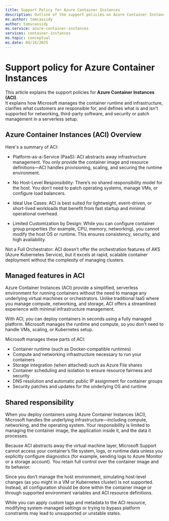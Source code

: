 ```yaml
---
title: Support Policy for Azure Container Instances
description: Outline of the support policies on Azure Container Instances
ms.author: tomcassidy
author: tomvcassidy
ms.service: azure-container-instances
services: container-instances
ms.topic: conceptual
ms.date: 04/16/2025
---
```

# Support policy for Azure Container Instances

This article explains the support policies for **Azure Container Instances (ACI)**.  
It explains how Microsoft manages the container runtime and infrastructure, clarifies what customers are responsible for, and defines what is and isn't supported for networking, third-party software, and security or patch management in a serverless setup.

## Azure Container Instances (ACI) Overview

Here's a summary of ACI:

- Platform-as-a-Service (PaaS): ACI abstracts away infrastructure management. You only provide the container image and resource definitions—ACI handles provisioning, scaling, and securing the runtime environment.

- No Host-Level Responsibility: There’s no shared responsibility model for the host. You don’t need to patch operating systems, manage VMs, or configure load balancers.

- Ideal Use Cases: ACI is best suited for lightweight, event-driven, or short-lived workloads that benefit from fast startup and minimal operational overhead.

- Limited Customization by Design: While you can configure container group properties (for example, CPU, memory, networking), you cannot modify the host OS or runtime. This ensures consistency, security, and high availability.

Not a Full Orchestrator: ACI doesn’t offer the orchestration features of AKS (Azure Kubernetes Service), but it excels at rapid, scalable container deployment without the complexity of managing clusters.

## Managed features in ACI

Azure Container Instances (ACI) provide a simplified, serverless environment for running containers without the need to manage any underlying virtual machines or orchestrators. Unlike traditional IaaS where you manage compute, networking, and storage, ACI offers a streamlined experience with minimal infrastructure management.

With ACI, you can deploy containers in seconds using a fully managed platform. Microsoft manages the runtime and compute, so you don't need to handle VMs, scaling, or Kubernetes setup.

Microsoft manages these parts of ACI:

- Container runtime (such as Docker-compatible runtimes)
- Compute and networking infrastructure necessary to run your containers
- Storage integration (when attached) such as Azure File shares
- Container scheduling and isolation to ensure resource fairness and security
- DNS resolution and automatic public IP assignment for container groups
- Security patches and updates for the underlying OS and runtime

## Shared responsibility
When you deploy containers using Azure Container Instances (ACI), Microsoft handles the underlying infrastructure—including compute, networking, and the operating system. Your responsibility is limited to managing the container image, the application inside it, and the data it processes.

Because ACI abstracts away the virtual machine layer, Microsoft Support cannot access your container’s file system, logs, or runtime data unless you explicitly configure diagnostics (for example, sending logs to Azure Monitor or a storage account). You retain full control over the container image and its behavior.

Since you don’t manage the host environment, simulating host-level changes (as you might in a VM or Kubernetes cluster) is not supported. Instead, all configuration should be done within the container image or through supported environment variables and ACI resource definitions.

While you can apply custom tags and metadata to the ACI resource, modifying system-managed settings or trying to bypass platform constraints may lead to unsupported or unstable states.
